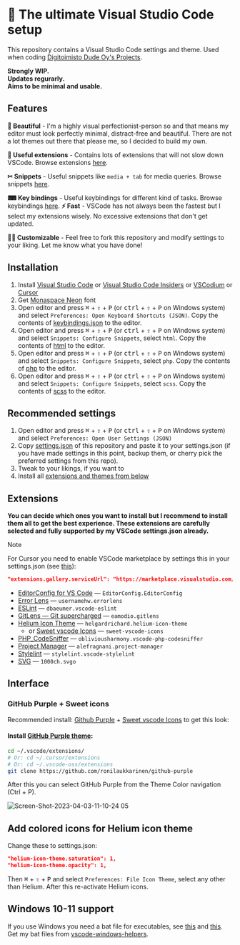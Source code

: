 # 🚀 The ultimate Visual Studio Code setup

This repository contains a Visual Studio Code settings and theme.
Used when coding [Digitoimisto Dude Oy's Projects](https://github.com/digitoimistodude).

**Strongly WIP.**<br>
**Updates regurarly.**<br>
**Aims to be minimal and usable.**<br>

## Features

**🎨 Beautiful** - I'm a highly visual perfectionist-person so and that means my editor must look perfectly minimal, distract-free and beautiful. There are not a lot themes out there that please me, so I decided to build my own.

**🧠 Useful extensions** - Contains lots of extensions that will not slow down VSCode. Browse extensions [here](#extensions).

**✂ Snippets** - Useful snippets like `media + tab` for media queries. Browse snippets [here](https://github.com/ronilaukkarinen/vscode-settings/tree/master/snippets).

**⌨ Key bindings** - Useful keybindings for different kind of tasks. Browse keybindings [here](https://github.com/ronilaukkarinen/vscode-settings/blob/master/keybindings.json).
**⚡ Fast** - VSCode has not always been the fastest but I select my extensions wisely. No excessive extensions that don't get updated.

**👨‍💻 Customizable** - Feel free to fork this repository and modify settings to your liking. Let me know what you have done!

## Installation

1. Install [Visual Studio Code](https://code.visualstudio.com/) or [Visual Studio Code Insiders](https://code.visualstudio.com/insiders/) or [VSCodium](https://vscodium.com) or [Cursor](https://cursor.com)
2. Get [Monaspace Neon](https://github.com/githubnext/monaspace/releases/download/v1.300/monaspace-static-v1.300.zip) font
3. Open editor and press <kbd>⌘</kbd> <span>+</span> <kbd>⇧</kbd> <span>+</span> <kbd>P</kbd> (or <kbd>ctrl</kbd> <span>+</span> <kbd>⇧</kbd> <span>+</span> <kbd>P</kbd> on Windows system) and select `Preferences: Open Keyboard Shortcuts (JSON)`. Copy the contents of [keybindings.json](https://github.com/ronilaukkarinen/vscode-settings/blob/master/keybindings.json) to the editor.
3. Open editor and press <kbd>⌘</kbd> <span>+</span> <kbd>⇧</kbd> <span>+</span> <kbd>P</kbd> (or <kbd>ctrl</kbd> <span>+</span> <kbd>⇧</kbd> <span>+</span> <kbd>P</kbd> on Windows system) and select `Snippets: Configure Snippets`, select `html`. Copy the contents of [html](https://github.com/ronilaukkarinen/vscode-settings/blob/master/snippets/html.json) to the editor.
4. Open editor and press <kbd>⌘</kbd> <span>+</span> <kbd>⇧</kbd> <span>+</span> <kbd>P</kbd> (or <kbd>ctrl</kbd> <span>+</span> <kbd>⇧</kbd> <span>+</span> <kbd>P</kbd> on Windows system) and select `Snippets: Configure Snippets`, select `php`. Copy the contents of [php](https://github.com/ronilaukkarinen/vscode-settings/blob/master/snippets/php.json) to the editor.
5. Open editor and press <kbd>⌘</kbd> <span>+</span> <kbd>⇧</kbd> <span>+</span> <kbd>P</kbd> (or <kbd>ctrl</kbd> <span>+</span> <kbd>⇧</kbd> <span>+</span> <kbd>P</kbd> on Windows system) and select `Snippets: Configure Snippets`, select `scss`. Copy the contents of [scss](https://github.com/ronilaukkarinen/vscode-settings/blob/master/snippets/scss.json) to the editor.

## Recommended settings

1. Open editor and press <kbd>⌘</kbd> <span>+</span> <kbd>⇧</kbd> <span>+</span> <kbd>P</kbd> (or <kbd>ctrl</kbd> <span>+</span> <kbd>⇧</kbd> <span>+</span> <kbd>P</kbd> on Windows system) and select `Preferences: Open User Settings (JSON)`
2. Copy [settings.json](https://raw.githubusercontent.com/ronilaukkarinen/vscode-settings/master/settings.json) of this repository and paste it to your settings.json (if you have made settings in this point, backup them, or cherry pick the preferred settings from this repo).
3. Tweak to your likings, if you want to
4. Install all [extensions and themes from below](https://github.com/ronilaukkarinen/vscode-settings#extensions)

## Extensions

**You can decide which ones you want to install but I recommend to install them all to get the best experience. These extensions are carefully selected and fully supported by my VSCode settings.json already.**

> [!NOTE]
> For Cursor you need to enable VSCode marketplace by settings this in your settings.json (see [this](https://github.com/cursor/cursor/issues/2461#issuecomment-3023527935)):
> ```json
> "extensions.gallery.serviceUrl": "https://marketplace.visualstudio.com/_apis/public/gallery",
> ```

- [EditorConfig for VS Code](https://marketplace.visualstudio.com/items?itemName=EditorConfig.EditorConfig) — `EditorConfig.EditorConfig`
- [Error Lens](https://marketplace.visualstudio.com/items?itemName=usernamehw.errorlens) — `usernamehw.errorlens`
- [ESLint](https://marketplace.visualstudio.com/items?itemName=dbaeumer.vscode-eslint) — `dbaeumer.vscode-eslint`
- [GitLens — Git supercharged](https://marketplace.visualstudio.com/items?itemName=eamodio.gitlens) — `eamodio.gitlens`
- [Helium Icon Theme](https://marketplace.visualstudio.com/items?itemName=helgardrichard.helium-icon-theme) — `helgardrichard.helium-icon-theme`
  - or [Sweet vscode Icons](https://open-vsx.org/extension/Letgamer/sweet-vscode-icons) — `sweet-vscode-icons`
- [PHP_CodeSniffer](https://marketplace.visualstudio.com/items?itemName=obliviousharmony.vscode-php-codesniffer) — `obliviousharmony.vscode-php-codesniffer`
- [Project Manager](https://marketplace.visualstudio.com/items?itemName=alefragnani.project-manager) — `alefragnani.project-manager`
- [Stylelint](https://marketplace.visualstudio.com/items?itemName=stylelint.vscode-stylelint) — `stylelint.vscode-stylelint`
- [SVG](https://marketplace.visualstudio.com/items?itemName=jock.svg) — `1000ch.svgo`

## Interface

### GitHub Purple + Sweet icons

Recommended install: [Github Purple](https://marketplace.visualstudio.com/items?itemName=4a454646.github-purple) + [Sweet vscode Icons](https://marketplace.visualstudio.com/items?itemName=EliverLara.sweet-vscode-icons) to get this look:

#### Install [GitHub Purple theme](https://github.com/ronilaukkarinen/github-purple):

```bash
cd ~/.vscode/extensions/
# Or: cd ~/.cursor/extensions
# Or: cd ~/.vscode-oss/extensions
git clone https://github.com/ronilaukkarinen/github-purple
```

After this you can select GitHub Purple from the Theme Color navigation (Ctrl + P).

![Screen-Shot-2023-04-03-11-10-24 05](https://user-images.githubusercontent.com/1534150/229450660-3a8c26e6-2382-4f4a-bf66-560edd54edd4.png)

## Add colored icons for Helium icon theme

Change these to settings.json:

```json
"helium-icon-theme.saturation": 1,
"helium-icon-theme.opacity": 1,
```

Then <kbd>⌘</kbd> <span>+</span> <kbd>⇧</kbd> <span>+</span> <kbd>P</kbd> and select `Preferences: File Icon Theme`, select any other than Helium. After this re-activate Helium icons.

## Windows 10-11 support

If you use Windows you need a bat file for executables, see [this](https://github.com/microsoft/vscode/issues/22391#issuecomment-310593201) and [this](https://www.reddit.com/r/bashonubuntuonwindows/comments/77idb8/where_is_the_executable_for_the_new_wsl_ubuntu_in/donn90c/?utm_source=reddit&utm_medium=web2x&context=3). Get my bat files from [vscode-windows-helpers](https://github.com/ronilaukkarinen/vscode-windows-helpers).
